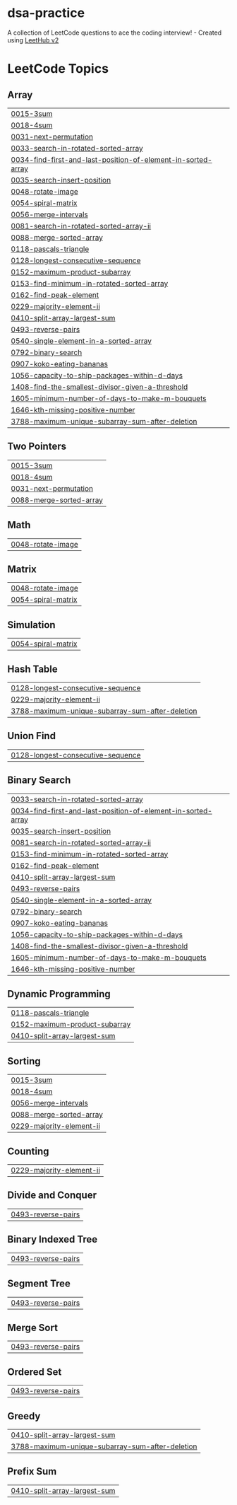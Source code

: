 # dsa-practice
A collection of LeetCode questions to ace the coding interview! - Created using [LeetHub v2](https://github.com/arunbhardwaj/LeetHub-2.0)

<!---LeetCode Topics Start-->
# LeetCode Topics
## Array
|  |
| ------- |
| [0015-3sum](https://github.com/HrithikSampson/dsa-practice/tree/master/0015-3sum) |
| [0018-4sum](https://github.com/HrithikSampson/dsa-practice/tree/master/0018-4sum) |
| [0031-next-permutation](https://github.com/HrithikSampson/dsa-practice/tree/master/0031-next-permutation) |
| [0033-search-in-rotated-sorted-array](https://github.com/HrithikSampson/dsa-practice/tree/master/0033-search-in-rotated-sorted-array) |
| [0034-find-first-and-last-position-of-element-in-sorted-array](https://github.com/HrithikSampson/dsa-practice/tree/master/0034-find-first-and-last-position-of-element-in-sorted-array) |
| [0035-search-insert-position](https://github.com/HrithikSampson/dsa-practice/tree/master/0035-search-insert-position) |
| [0048-rotate-image](https://github.com/HrithikSampson/dsa-practice/tree/master/0048-rotate-image) |
| [0054-spiral-matrix](https://github.com/HrithikSampson/dsa-practice/tree/master/0054-spiral-matrix) |
| [0056-merge-intervals](https://github.com/HrithikSampson/dsa-practice/tree/master/0056-merge-intervals) |
| [0081-search-in-rotated-sorted-array-ii](https://github.com/HrithikSampson/dsa-practice/tree/master/0081-search-in-rotated-sorted-array-ii) |
| [0088-merge-sorted-array](https://github.com/HrithikSampson/dsa-practice/tree/master/0088-merge-sorted-array) |
| [0118-pascals-triangle](https://github.com/HrithikSampson/dsa-practice/tree/master/0118-pascals-triangle) |
| [0128-longest-consecutive-sequence](https://github.com/HrithikSampson/dsa-practice/tree/master/0128-longest-consecutive-sequence) |
| [0152-maximum-product-subarray](https://github.com/HrithikSampson/dsa-practice/tree/master/0152-maximum-product-subarray) |
| [0153-find-minimum-in-rotated-sorted-array](https://github.com/HrithikSampson/dsa-practice/tree/master/0153-find-minimum-in-rotated-sorted-array) |
| [0162-find-peak-element](https://github.com/HrithikSampson/dsa-practice/tree/master/0162-find-peak-element) |
| [0229-majority-element-ii](https://github.com/HrithikSampson/dsa-practice/tree/master/0229-majority-element-ii) |
| [0410-split-array-largest-sum](https://github.com/HrithikSampson/dsa-practice/tree/master/0410-split-array-largest-sum) |
| [0493-reverse-pairs](https://github.com/HrithikSampson/dsa-practice/tree/master/0493-reverse-pairs) |
| [0540-single-element-in-a-sorted-array](https://github.com/HrithikSampson/dsa-practice/tree/master/0540-single-element-in-a-sorted-array) |
| [0792-binary-search](https://github.com/HrithikSampson/dsa-practice/tree/master/0792-binary-search) |
| [0907-koko-eating-bananas](https://github.com/HrithikSampson/dsa-practice/tree/master/0907-koko-eating-bananas) |
| [1056-capacity-to-ship-packages-within-d-days](https://github.com/HrithikSampson/dsa-practice/tree/master/1056-capacity-to-ship-packages-within-d-days) |
| [1408-find-the-smallest-divisor-given-a-threshold](https://github.com/HrithikSampson/dsa-practice/tree/master/1408-find-the-smallest-divisor-given-a-threshold) |
| [1605-minimum-number-of-days-to-make-m-bouquets](https://github.com/HrithikSampson/dsa-practice/tree/master/1605-minimum-number-of-days-to-make-m-bouquets) |
| [1646-kth-missing-positive-number](https://github.com/HrithikSampson/dsa-practice/tree/master/1646-kth-missing-positive-number) |
| [3788-maximum-unique-subarray-sum-after-deletion](https://github.com/HrithikSampson/dsa-practice/tree/master/3788-maximum-unique-subarray-sum-after-deletion) |
## Two Pointers
|  |
| ------- |
| [0015-3sum](https://github.com/HrithikSampson/dsa-practice/tree/master/0015-3sum) |
| [0018-4sum](https://github.com/HrithikSampson/dsa-practice/tree/master/0018-4sum) |
| [0031-next-permutation](https://github.com/HrithikSampson/dsa-practice/tree/master/0031-next-permutation) |
| [0088-merge-sorted-array](https://github.com/HrithikSampson/dsa-practice/tree/master/0088-merge-sorted-array) |
## Math
|  |
| ------- |
| [0048-rotate-image](https://github.com/HrithikSampson/dsa-practice/tree/master/0048-rotate-image) |
## Matrix
|  |
| ------- |
| [0048-rotate-image](https://github.com/HrithikSampson/dsa-practice/tree/master/0048-rotate-image) |
| [0054-spiral-matrix](https://github.com/HrithikSampson/dsa-practice/tree/master/0054-spiral-matrix) |
## Simulation
|  |
| ------- |
| [0054-spiral-matrix](https://github.com/HrithikSampson/dsa-practice/tree/master/0054-spiral-matrix) |
## Hash Table
|  |
| ------- |
| [0128-longest-consecutive-sequence](https://github.com/HrithikSampson/dsa-practice/tree/master/0128-longest-consecutive-sequence) |
| [0229-majority-element-ii](https://github.com/HrithikSampson/dsa-practice/tree/master/0229-majority-element-ii) |
| [3788-maximum-unique-subarray-sum-after-deletion](https://github.com/HrithikSampson/dsa-practice/tree/master/3788-maximum-unique-subarray-sum-after-deletion) |
## Union Find
|  |
| ------- |
| [0128-longest-consecutive-sequence](https://github.com/HrithikSampson/dsa-practice/tree/master/0128-longest-consecutive-sequence) |
## Binary Search
|  |
| ------- |
| [0033-search-in-rotated-sorted-array](https://github.com/HrithikSampson/dsa-practice/tree/master/0033-search-in-rotated-sorted-array) |
| [0034-find-first-and-last-position-of-element-in-sorted-array](https://github.com/HrithikSampson/dsa-practice/tree/master/0034-find-first-and-last-position-of-element-in-sorted-array) |
| [0035-search-insert-position](https://github.com/HrithikSampson/dsa-practice/tree/master/0035-search-insert-position) |
| [0081-search-in-rotated-sorted-array-ii](https://github.com/HrithikSampson/dsa-practice/tree/master/0081-search-in-rotated-sorted-array-ii) |
| [0153-find-minimum-in-rotated-sorted-array](https://github.com/HrithikSampson/dsa-practice/tree/master/0153-find-minimum-in-rotated-sorted-array) |
| [0162-find-peak-element](https://github.com/HrithikSampson/dsa-practice/tree/master/0162-find-peak-element) |
| [0410-split-array-largest-sum](https://github.com/HrithikSampson/dsa-practice/tree/master/0410-split-array-largest-sum) |
| [0493-reverse-pairs](https://github.com/HrithikSampson/dsa-practice/tree/master/0493-reverse-pairs) |
| [0540-single-element-in-a-sorted-array](https://github.com/HrithikSampson/dsa-practice/tree/master/0540-single-element-in-a-sorted-array) |
| [0792-binary-search](https://github.com/HrithikSampson/dsa-practice/tree/master/0792-binary-search) |
| [0907-koko-eating-bananas](https://github.com/HrithikSampson/dsa-practice/tree/master/0907-koko-eating-bananas) |
| [1056-capacity-to-ship-packages-within-d-days](https://github.com/HrithikSampson/dsa-practice/tree/master/1056-capacity-to-ship-packages-within-d-days) |
| [1408-find-the-smallest-divisor-given-a-threshold](https://github.com/HrithikSampson/dsa-practice/tree/master/1408-find-the-smallest-divisor-given-a-threshold) |
| [1605-minimum-number-of-days-to-make-m-bouquets](https://github.com/HrithikSampson/dsa-practice/tree/master/1605-minimum-number-of-days-to-make-m-bouquets) |
| [1646-kth-missing-positive-number](https://github.com/HrithikSampson/dsa-practice/tree/master/1646-kth-missing-positive-number) |
## Dynamic Programming
|  |
| ------- |
| [0118-pascals-triangle](https://github.com/HrithikSampson/dsa-practice/tree/master/0118-pascals-triangle) |
| [0152-maximum-product-subarray](https://github.com/HrithikSampson/dsa-practice/tree/master/0152-maximum-product-subarray) |
| [0410-split-array-largest-sum](https://github.com/HrithikSampson/dsa-practice/tree/master/0410-split-array-largest-sum) |
## Sorting
|  |
| ------- |
| [0015-3sum](https://github.com/HrithikSampson/dsa-practice/tree/master/0015-3sum) |
| [0018-4sum](https://github.com/HrithikSampson/dsa-practice/tree/master/0018-4sum) |
| [0056-merge-intervals](https://github.com/HrithikSampson/dsa-practice/tree/master/0056-merge-intervals) |
| [0088-merge-sorted-array](https://github.com/HrithikSampson/dsa-practice/tree/master/0088-merge-sorted-array) |
| [0229-majority-element-ii](https://github.com/HrithikSampson/dsa-practice/tree/master/0229-majority-element-ii) |
## Counting
|  |
| ------- |
| [0229-majority-element-ii](https://github.com/HrithikSampson/dsa-practice/tree/master/0229-majority-element-ii) |
## Divide and Conquer
|  |
| ------- |
| [0493-reverse-pairs](https://github.com/HrithikSampson/dsa-practice/tree/master/0493-reverse-pairs) |
## Binary Indexed Tree
|  |
| ------- |
| [0493-reverse-pairs](https://github.com/HrithikSampson/dsa-practice/tree/master/0493-reverse-pairs) |
## Segment Tree
|  |
| ------- |
| [0493-reverse-pairs](https://github.com/HrithikSampson/dsa-practice/tree/master/0493-reverse-pairs) |
## Merge Sort
|  |
| ------- |
| [0493-reverse-pairs](https://github.com/HrithikSampson/dsa-practice/tree/master/0493-reverse-pairs) |
## Ordered Set
|  |
| ------- |
| [0493-reverse-pairs](https://github.com/HrithikSampson/dsa-practice/tree/master/0493-reverse-pairs) |
## Greedy
|  |
| ------- |
| [0410-split-array-largest-sum](https://github.com/HrithikSampson/dsa-practice/tree/master/0410-split-array-largest-sum) |
| [3788-maximum-unique-subarray-sum-after-deletion](https://github.com/HrithikSampson/dsa-practice/tree/master/3788-maximum-unique-subarray-sum-after-deletion) |
## Prefix Sum
|  |
| ------- |
| [0410-split-array-largest-sum](https://github.com/HrithikSampson/dsa-practice/tree/master/0410-split-array-largest-sum) |
<!---LeetCode Topics End-->